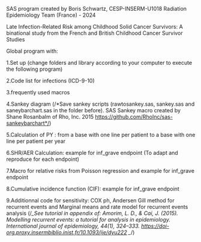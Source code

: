 SAS program created by Boris Schwartz, CESP-INSERM-U1018 Radiation Epidemiology Team (France) - 2024

Late Infection-Related Risk among Childhood Solid Cancer Survivors: A binational study from the French and British Childhood Cancer Survivor Studies	

Global program with:

1.Set up (change folders and library according to your computer to execute the following program)

2.Code list for infections (ICD-9-10)

3.frequently used macros

4.Sankey diagram (/*Save sankey scripts (rawtosankey.sas, sankey.sas and saneybarchart.sas in the folder before). SAS Sankey macro created by Shane Rosanbalm of Rho, Inc. 2015 https://github.com/RhoInc/sas-sankeybarchart*/)

5.Calculation of PY : from a base with one line per patient to a base with one line per patient per year

6.SHR/AER Calculation: example for inf_grave endpoint (To adapt and reproduce for each endpoint)

7.Macro for relative risks from Poisson regression and example for inf_grave endpoint

8.Cumulative incidence function (CIF): example for inf_grave endpoint

9.Additionnal code for sensitivity: COX ph, Andersen Gill method for recurrent events and Marginal means and rate model for recurrent events analysis (/*_See tutorial in appendix of:
Amorim, L. D., & Cai, J. (2015). Modelling recurrent events: a tutorial for analysis in epidemiology. 
International journal of epidemiology, 44(1), 324–333. https://doi-org.proxy.insermbiblio.inist.fr/10.1093/ije/dyu222 _*/)

